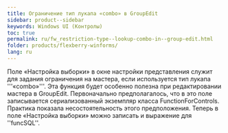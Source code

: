 ```yaml
---
title: Ограничение тип лукапа «combo» в GroupEdit
sidebar: product--sidebar
keywords: Windows UI (Контролы)
toc: true
permalink: ru/fw_restriction-type--lookup-combo-in--group-edit.html
folder: products/flexberry-winforms/
lang: ru
---
```


Поле «Настройка выборки» в окне настройки представления служит для задания ограничения на мастера, если используется тип лукапа '''«combo»'''. Эта функция будет особенно полезна при редактировании мастера в GroupEdit.
Первоначально предполагалось, что в это поле записывается сериализованный экземпляр класса FunctionForControls. Практика показала несостоятельность этого предположения.
Теперь в поле «Настройка выборки» можно записать и выражение для ''funcSQL''.